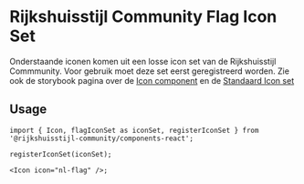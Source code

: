 # Rijkshuisstijl Community Flag Icon Set

Onderstaande iconen komen uit een losse icon set van de Rijkshuisstijl Commmunity. Voor gebruik moet deze set eerst geregistreerd worden. Zie ook de storybook pagina over de [Icon component](?path=/docs/rhc-icon--docs) en de [Standaard Icon set](?path=/docs/rhc-templates-default-icon-set--docs)

## Usage

```tsx
import { Icon, flagIconSet as iconSet, registerIconSet } from '@rijkshuisstijl-community/components-react';

registerIconSet(iconSet);

<Icon icon="nl-flag" />;
```
